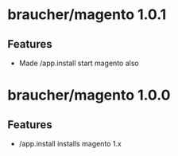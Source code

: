 # braucher/magento 1.0.1
## Features
* Made /app.install start magento also

# braucher/magento 1.0.0

## Features
* /app.install installs magento 1.x
